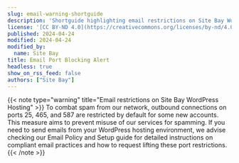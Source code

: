 ```yaml
---
slug: email-warning-shortguide
description: 'Shortguide highlighting email restrictions on Site Bay WordPress hosting.'
license: '[CC BY-ND 4.0](https://creativecommons.org/licenses/by-nd/4.0)'
published: 2024-04-24
modified: 2024-04-24
modified_by:
  name: Site Bay
title: Email Port Blocking Alert
headless: true
show_on_rss_feed: false
authors: ["Site Bay"]
---
```


{{< note type="warning" title="Email restrictions on Site Bay WordPress Hosting" >}}
To combat spam from our network, outbound connections on ports 25, 465, and 587 are restricted by default for some new accounts. This measure aims to prevent misuse of our services for spamming. If you need to send emails from your WordPress hosting environment, we advise checking our Email Policy and Setup guide for detailed instructions on compliant email practices and how to request lifting these port restrictions.
{{< /note >}}
